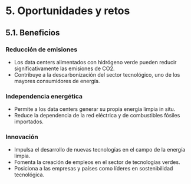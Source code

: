 # 5. Oportunidades y retos

## 5.1. Beneficios

### Reducción de emisiones
- Los data centers alimentados con hidrógeno verde pueden reducir significativamente las emisiones de CO2.
- Contribuye a la descarbonización del sector tecnológico, uno de los mayores consumidores de energía.

### Independencia energética
- Permite a los data centers generar su propia energía limpia in situ.
- Reduce la dependencia de la red eléctrica y de combustibles fósiles importados.

### Innovación
- Impulsa el desarrollo de nuevas tecnologías en el campo de la energía limpia.
- Fomenta la creación de empleos en el sector de tecnologías verdes.
- Posiciona a las empresas y países como líderes en sostenibilidad tecnológica.
